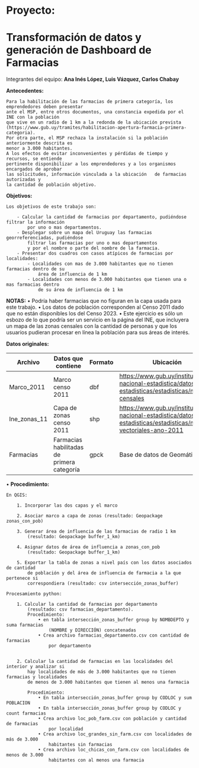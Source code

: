 # Proyecto:

# Transformación de datos y generación de Dashboard de Farmacias

Integrantes del equipo: __Ana Inés López, Luis Vázquez, Carlos Chabay__

__Antecedentes:__

	
    Para la habilitación de las farmacias de primera categoría, los emprendedores deben presentar
	ante el MSP, entre otros documentos, una constancia expedida por el INE con la población
	que vive en un radio de 1 km a la redonda de la ubicación prevista
	(https://www.gub.uy/tramites/habilitacion-apertura-farmacia-primera-categoria).
	Por otra parte, el MSP rechaza la instalación si la población anteriormente descrita es
	menor a 3.000 habitantes.
	A los efectos de evitar inconvenientes y pérdidas de tiempo y recursos, se entiende
	pertinente disponibilizar a los emprendedores y a los organismos encargados de aprobar
	las solicitudes, información vinculada a la ubicación	de farmacias autorizadas y
	la cantidad de población objetivo.

__Objetivos:__

	Los objetivos de este trabajo son:

		- Calcular la cantidad de farmacias por departamento, pudiéndose filtrar la información
			por uno o mas departamentos.
		- Desplegar sobre un mapa del Uruguay las farmacias georreferenciadas, pudiéndose
			filtrar las farmacias por uno o mas departamentos
			y por el nombre o parte del nombre de la farmacia.
		- Presentar dos cuadros con casos atípicos de farmacias por localidades:
			- Localidades con mas de 3.000 habitantes que no tienen farmacias dentro de su
				área de influencia de 1 km
			- Localidades con menos de 3.000 habitantes que tienen una o mas farmacias dentro
				de su área de influencia de 1 km


__NOTAS:__
 • Podría haber farmacias que no figuran en la capa usada para este trabajo.
 • Los datos de población corresponden al Censo 2011 dado que no están disponibles los
 	del Censo 2023.
 • Este ejercicio es sólo un esbozo de lo que podría ser un servicio en la página
 	del INE, que incluyera un mapa de las zonas censales con la cantidad de personas
	y que los usuarios pudieran procesar en línea la población para sus áreas de interés.

__Datos originales:__

Archivo | Datos que contiene | Formato | Ubicación |
-------- | -------- | ------- | ------- |
Marco_2011 | Marco censo 2011  | dbf | https://www.gub.uy/instituto-nacional-estadistica/datos-y-estadisticas/estadisticas/marcos-censales |
Ine_zonas_11 | Capa de zonas censo 2011 | shp | https://www.gub.uy/instituto-nacional-estadistica/datos-y-estadisticas/estadisticas/mapas-vectoriales-ano-2011 |
Farmacias | Farmacias habilitadas de primera categoría | gpck | Base de datos de Geomática |

• __Procedimiento:__

	En QGIS:
	
		1. Incorporar las dos capas y el marco

		2. Asociar marco a capa de zonas (resultado: Geopackage zonas_con_pob)

		3. Generar área de influencia de las farmacias de radio 1 km
			(resultado: Geopackage buffer_1_km)

		4. Asignar datos de área de influencia a zonas_con_pob
			(resultado: Geopackage buffer_1_km)

		5. Exportar la tabla de zonas a nivel país con los datos asociados de cantidad
			de población y del área de influencia de farmacia a la que pertenece si
			correspondiera (resultado: csv intersección_zonas_buffer)

	Procesamiento python:

		1. Calcular la cantidad de farmacias por departamento
			(resultado: csv farmacias_departamento).
			Procedimiento:
				• en tabla intersección_zonas_buffer group by NOMBDEPTO y suma farmacias
					(NOMBRE y DIRECCIÓN) concatenadas
				• Crea archivo farmacias_departamento.csv con cantidad de farmacias
					por departamento


		2. Calcular la cantidad de farmacias en las localidades del interior y analizar si
			hay localidades de más de 3.000 habitantes que no tienen farmacias y localidades
			de menos de 3.000 habitantes que tienen al menos una farmacia

			Procedimiento:
				• En tabla intersección_zonas_buffer group by CODLOC y sum POBLACION
				• En tabla intersección_zonas_buffer group by CODLOC y count farmacias
				• Crea archivo loc_pob_farm.csv con población y cantidad de farmacias
					por localidad
				• Crea archivo loc_grandes_sin_farm.csv con localidades de más de 3.000
					habitantes sin farmacias
				• Crea archivo loc_chicas_con_farm.csv con localidades de menos de 3.000
					habitantes con al menos una farmacia

